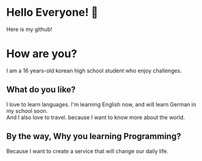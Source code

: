 # Hello Everyone! 👋
Here is my github!

# How are you?
I am a 16 years-old korean high school student who enjoy challenges.

## What do you like?
I love to learn languages. 
I'm learning English now, and will learn German in my school soon.<br>
And I also love to travel. because I want to know more about the world.

## By the way, Why you learning Programming?
Because I want to create a service that will change our daily life.